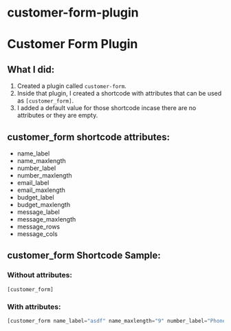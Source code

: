 # customer-form-plugin

# Customer Form Plugin

## What I did:

1. Created a plugin called `customer-form`.
2. Inside that plugin, I created a shortcode with attributes that can be used as `[customer_form]`.
3. I added a default value for those shortcode incase there are no attributes or they are empty.

## customer_form shortcode attributes:

* name_label
* name_maxlength
* number_label
* number_maxlength
* email_label
* email_maxlength
* budget_label
* budget_maxlength
* message_label
* message_maxlength
* message_rows
* message_cols

## customer_form Shortcode Sample:

### Without attributes:
```[customer_form]```

### With attributes:
```php
[customer_form name_label="asdf" name_maxlength="9" number_label="Phone Numbers" number_maxlength="8" email_label="Email Addressaa" email_maxlength="8" budget_label="Desired Budgedddt" budget_maxlength="10" message_label="Messagddes" message_maxlength="8" message_rows="10" message_cols="6"]
```

